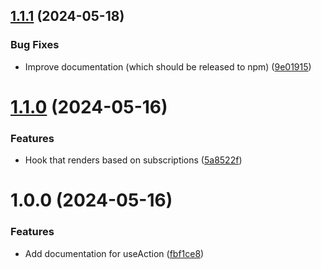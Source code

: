 ## [1.1.1](https://github.com/juwel-development/LIB-react-observable-tools/compare/v1.1.0...v1.1.1) (2024-05-18)

### Bug Fixes

* Improve documentation (which should be released to npm) ([9e01915](https://github.com/juwel-development/LIB-react-observable-tools/commit/9e01915ba90e60584566672902bdebe2bc8b97c1))

# [1.1.0](https://github.com/juwel-development/LIB-react-observable-tools/compare/v1.0.0...v1.1.0) (2024-05-16)


### Features

* Hook that renders based on subscriptions ([5a8522f](https://github.com/juwel-development/LIB-react-observable-tools/commit/5a8522ffe30f31ca2f3fb35b87b7933444c1445c))

# 1.0.0 (2024-05-16)

### Features

* Add documentation for useAction ([fbf1ce8](https://github.com/juwel-development/LIB-react-observable-tools/commit/fbf1ce85c3ed1c1d435c93cd473864e2c87e29d3))
